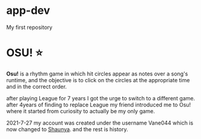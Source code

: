 # app-dev
My first repository

<!--laro nalang di ako mahilig sa mga movie e -->
# OSU! ⭐
**Osu!** is a rhythm game in which hit circles appear as notes over a song's runtime, and the objective is to click on the circles at the appropriate time and in the correct order.


after playing League for 7 years I got the urge to switch to a different game. after 4years of finding to replace League my friend introduced me to Osu! where it started from curiosity to actually be my only game.

2021-7-27 my account was created under the username Vane044 which is now changed to [Shaunya](https://osu.ppy.sh/users/24971886).
and the rest is history.

